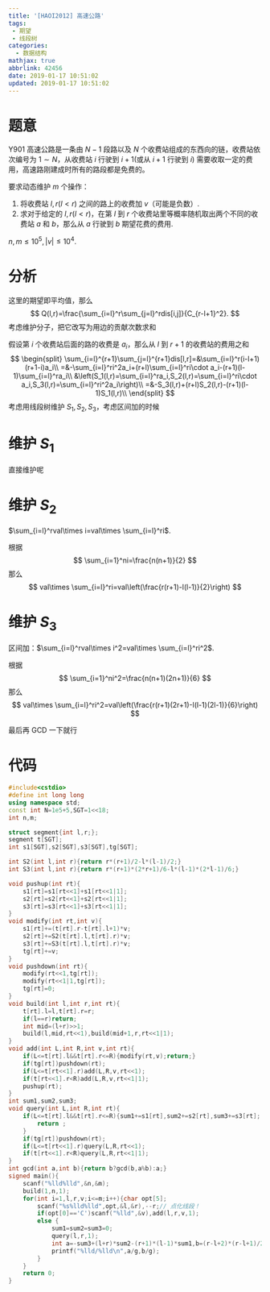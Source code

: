 ```yaml
---
title: '[HAOI2012] 高速公路'
tags:
 - 期望
 - 线段树
categories:
  - 数据结构
mathjax: true
abbrlink: 42456
date: 2019-01-17 10:51:02
updated: 2019-01-17 10:51:02
---
```


# 题意

Y901 高速公路是一条由 $N-1$ 段路以及 $N$ 个收费站组成的东西向的链，收费站依次编号为 $1\sim N$，从收费站 $i$ 行驶到 $i+1$(或从 $i+1$ 行驶到 $i$) 需要收取一定的费用，高速路刚建成时所有的路段都是免费的。

要求动态维护 $m$ 个操作：

1. 将收费站 $l,r(l<r)$ 之间的路上的收费加 $v$（可能是负数）.
2. 求对于给定的 $l,r(l<r)$，在第 $l$ 到 $r$ 个收费站里等概率随机取出两个不同的收费站 $a$ 和 $b$，那么从 $a$ 行驶到 $b$ 期望花费的费用. 

$n,m\leq 10^5,|v|\leq 10^4$.

<!--more-->

# 分析

这里的期望即平均值，那么
$$
Q(l,r)=\frac{\sum_{i=l}^r\sum_{j=l}^rdis[i,j]}{C_{r-l+1}^2}.
$$
考虑维护分子，把它改写为用边的贡献次数求和

假设第 $i$ 个收费站后面的路的收费是 $a_i$，那么从 $l$ 到 $r+1$ 的收费站的费用之和
$$
\begin{split}
\sum_{i=l}^{r+1}\sum_{j=l}^{r+1}dis[l,r]=&\sum_{i=l}^r(i-l+1)(r+1-i)a_i\\
=&-\sum_{i=l}^ri^2a_i+(r+l)\sum_{i=l}^ri\cdot a_i-(r+1)(l-1)\sum_{i=l}^ra_i\\
&\left(S_1(l,r)=\sum_{i=l}^ra_i,S_2(l,r)=\sum_{i=l}^ri\cdot a_i,S_3(l,r)=\sum_{i=l}^ri^2a_i\right)\\
=&-S_3(l,r)+(r+l)S_2(l,r)-(r+1)(l-1)S_1(l,r)\\
\end{split}
$$
考虑用线段树维护 $S_1,S_2,S_3$，考虑区间加的时候

# 维护 $S_1$

直接维护呢

# 维护 $S_2$

$\sum_{i=l}^rval\times i=val\times \sum_{i=l}^ri$.

根据
$$
\sum_{i=1}^ni=\frac{n(n+1)}{2}
$$
那么
$$
val\times \sum_{i=l}^ri=val\left(\frac{r(r+1)-l(l-1)}{2}\right)
$$

# 维护 $S_3$

区间加：$\sum_{i=l}^rval\times i^2=val\times \sum_{i=l}^ri^2$.

根据
$$
\sum_{i=1}^ni^2=\frac{n(n+1)(2n+1)}{6}
$$
那么
$$
val\times \sum_{i=l}^ri^2=val\left(\frac{r(r+1)(2r+1)-l(l-1)(2l-1)}{6}\right)
$$


最后再 GCD 一下就行

# 代码

```cpp
#include<cstdio>
#define int long long
using namespace std;
const int N=1e5+5,SGT=1<<18;
int n,m;

struct segment{int l,r;};
segment t[SGT];
int s1[SGT],s2[SGT],s3[SGT],tg[SGT];

int S2(int l,int r){return r*(r+1)/2-l*(l-1)/2;}
int S3(int l,int r){return r*(r+1)*(2*r+1)/6-l*(l-1)*(2*l-1)/6;}

void pushup(int rt){
    s1[rt]=s1[rt<<1]+s1[rt<<1|1];
	s2[rt]=s2[rt<<1]+s2[rt<<1|1];
	s3[rt]=s3[rt<<1]+s3[rt<<1|1];
}
void modify(int rt,int v){
    s1[rt]+=(t[rt].r-t[rt].l+1)*v;
	s2[rt]+=S2(t[rt].l,t[rt].r)*v;
	s3[rt]+=S3(t[rt].l,t[rt].r)*v;
	tg[rt]+=v;
}
void pushdown(int rt){
    modify(rt<<1,tg[rt]);
	modify(rt<<1|1,tg[rt]);
	tg[rt]=0;
}
void build(int l,int r,int rt){
    t[rt].l=l,t[rt].r=r;
	if(l==r)return;
	int mid=(l+r)>>1;
	build(l,mid,rt<<1),build(mid+1,r,rt<<1|1);
}
void add(int L,int R,int v,int rt){
    if(L<=t[rt].l&&t[rt].r<=R){modify(rt,v);return;}
	if(tg[rt])pushdown(rt);
	if(L<=t[rt<<1].r)add(L,R,v,rt<<1);
	if(t[rt<<1].r<R)add(L,R,v,rt<<1|1);
	pushup(rt);
}
int sum1,sum2,sum3;
void query(int L,int R,int rt){
    if(L<=t[rt].l&&t[rt].r<=R){sum1+=s1[rt],sum2+=s2[rt],sum3+=s3[rt];
		return ;
	}
	if(tg[rt])pushdown(rt);
	if(L<=t[rt<<1].r)query(L,R,rt<<1);
	if(t[rt<<1].r<R)query(L,R,rt<<1|1);
}
int gcd(int a,int b){return b?gcd(b,a%b):a;}
signed main(){
    scanf("%lld%lld",&n,&m);
	build(1,n,1);
	for(int i=1,l,r,v;i<=m;i++){char opt[5];
		scanf("%s%lld%lld",opt,&l,&r),--r;// 点化线段！
		if(opt[0]=='C')scanf("%lld",&v),add(l,r,v,1);
		else {
			sum1=sum2=sum3=0;
			query(l,r,1);
			int a=-sum3+(l+r)*sum2-(r+1)*(l-1)*sum1,b=(r-l+2)*(r-l+1)/2,g=gcd(a,b);
			printf("%lld/%lld\n",a/g,b/g);
		}
	}
	return 0;
}
```

